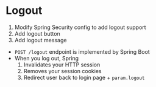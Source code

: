 # Logout

1. Modify Spring Security config to add logout support
2. Add logout button
3. Add logout message

* `POST /logout` endpoint is implemented by Spring Boot
* When you log out, Spring
  1. Invalidates your HTTP session
  2. Removes your session cookies 
  3. Redirect user back to login page + `param.logout`